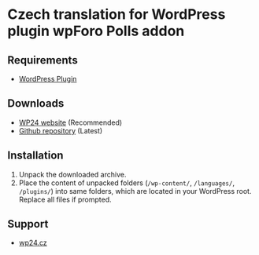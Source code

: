 # Czech translation for WordPress plugin wpForo Polls addon


## Requirements

* [WordPress Plugin](https://wpforo.com/)

## Downloads

* [WP24 website](https://wp24.cz/wpforo-polls) (Recommended)
* [Github repository](https://github.com/WordPress24CZ/wpForo-Polls/releases) (Latest)

## Installation

1. Unpack the downloaded archive.
2. Place the content of unpacked folders (`/wp-content/`, `/languages/`, `/plugins/`) into same folders, which are located in
   your WordPress root. Replace all files if prompted.
   
## Support

* [wp24.cz](https://www.wp24.cz)
